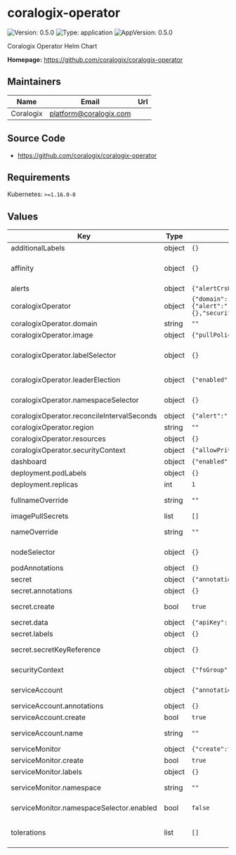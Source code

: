 # coralogix-operator

![Version: 0.5.0](https://img.shields.io/badge/Version-0.5.0-informational?style=flat-square) ![Type: application](https://img.shields.io/badge/Type-application-informational?style=flat-square) ![AppVersion: 0.5.0](https://img.shields.io/badge/AppVersion-0.5.0-informational?style=flat-square)

Coralogix Operator Helm Chart

**Homepage:** <https://github.com/coralogix/coralogix-operator>

## Maintainers

| Name | Email | Url |
| ---- | ------ | --- |
| Coralogix | <platform@coralogix.com> |  |

## Source Code

* <https://github.com/coralogix/coralogix-operator>

## Requirements

Kubernetes: `>=1.16.0-0`

## Values

| Key | Type | Default | Description |
|-----|------|---------|-------------|
| additionalLabels | object | `{}` | Custom labels to add into metadata |
| affinity | object | `{}` | ref: https://kubernetes.io/docs/concepts/configuration/assign-pod-node/ |
| alerts | object | `{"alertCrsNotSynced":{"entityLabels":{}},"alertReconcileErrorHigh":{"entityLabels":{}},"enabled":false}` | Alerts for Coralogix operator |
| coralogixOperator | object | `{"domain":"","image":{"pullPolicy":"IfNotPresent","repository":"coralogixrepo/coralogix-operator","tag":""},"labelSelector":{},"leaderElection":{"enabled":true},"namespaceSelector":{},"prometheusRules":{"enabled":true},"reconcileIntervalSeconds":{"alert":"","alertScheduler":"","apiKey":"","customRole":"","dashboard":"","dashboardsFolder":"","group":"","integration":"","outboundWebhook":"","prometheusRule":"","recordingRuleGroupSet":"","ruleGroup":"","scope":"","tcoLogsPolicies":"","tcoTracesPolicies":"","view":"","viewFolder":""},"region":"","resources":{},"securityContext":{"allowPrivilegeEscalation":false,"capabilities":{"drop":["ALL"]},"readOnlyRootFilesystem":true}}` | Coralogix operator container config |
| coralogixOperator.domain | string | `""` | Coralogix Account Domain |
| coralogixOperator.image | object | `{"pullPolicy":"IfNotPresent","repository":"coralogixrepo/coralogix-operator","tag":""}` | Coralogix operator Image |
| coralogixOperator.labelSelector | object | `{}` | A selector to filter custom resources (by the custom resources' labels). {} matches all custom resources. Cannot be set to nil. |
| coralogixOperator.leaderElection | object | `{"enabled":true}` | Enable leader election for controller manager. Enabling this will ensure there is only one active controller manager. |
| coralogixOperator.namespaceSelector | object | `{}` | A selector to filter namespaces (by the namespace's labels). {} matches all namespaces. Cannot be set to nil. |
| coralogixOperator.reconcileIntervalSeconds | object | `{"alert":"","alertScheduler":"","apiKey":"","customRole":"","dashboard":"","dashboardsFolder":"","group":"","integration":"","outboundWebhook":"","prometheusRule":"","recordingRuleGroupSet":"","ruleGroup":"","scope":"","tcoLogsPolicies":"","tcoTracesPolicies":"","view":"","viewFolder":""}` | The interval in seconds to reconcile each custom resource |
| coralogixOperator.region | string | `""` | Coralogix Account Region |
| coralogixOperator.resources | object | `{}` | resource config for Coralogix operator |
| coralogixOperator.securityContext | object | `{"allowPrivilegeEscalation":false,"capabilities":{"drop":["ALL"]},"readOnlyRootFilesystem":true}` | Security context for Coralogix operator container |
| dashboard | object | `{"enabled":false}` | Dashboard for Coralogix operator |
| deployment.podLabels | object | `{}` | Pod labels for Coralogix operator |
| deployment.replicas | int | `1` | How many coralogix-operator pods to run |
| fullnameOverride | string | `""` | Provide a name to substitute for the full names of resources |
| imagePullSecrets | list | `[]` |  |
| nameOverride | string | `""` | Provide a name in place of coralogix-operator for `app:` labels |
| nodeSelector | object | `{}` | ref: https://kubernetes.io/docs/user-guide/node-selection/ |
| podAnnotations | object | `{}` | Annotations to add to the operator pod |
| secret | object | `{"annotations":{},"create":true,"data":{"apiKey":""},"labels":{},"secretKeyReference":{}}` | Configuration for Coralogix operator secret |
| secret.annotations | object | `{}` | Annotations to add to the Coralogix operator secret |
| secret.create | bool | `true` | Indicates if the Coralogix operator secret should be created |
| secret.data | object | `{"apiKey":""}` | Coralogix operator secret data |
| secret.labels | object | `{}` | Labels to add to the Coralogix operator secret |
| secret.secretKeyReference | object | `{}` | secret.data and secret.secretKeyReference should be mutually exclusive. |
| securityContext | object | `{"fsGroup":2000,"runAsGroup":2000,"runAsNonRoot":true,"runAsUser":2000,"seccompProfile":{"type":"RuntimeDefault"}}` | ref: https://kubernetes.io/docs/tasks/configure-pod-container/security-context/ |
| serviceAccount | object | `{"annotations":{},"create":true,"name":""}` | ref: https://kubernetes.io/docs/tasks/configure-pod-container/configure-service-account/ |
| serviceAccount.annotations | object | `{}` | Annotations to add to the service account |
| serviceAccount.create | bool | `true` | Specifies whether a service account should be created |
| serviceAccount.name | string | `""` | If not set and create is true, a name is generated using the fullname template |
| serviceMonitor | object | `{"create":true,"labels":{},"namespace":"","namespaceSelector":{"enabled":false}}` | Service monitor for Prometheus to use. |
| serviceMonitor.create | bool | `true` | Specifies whether a service monitor should be created. |
| serviceMonitor.labels | object | `{}` | Additional labels to add for ServiceMonitor |
| serviceMonitor.namespace | string | `""` | If not set, the service monitor will be created in the same namespace as the operator. |
| serviceMonitor.namespaceSelector.enabled | bool | `false` | Useful when the service monitor is deployed in a different namespace than the operator. |
| tolerations | list | `[]` | ref: https://kubernetes.io/docs/concepts/configuration/taint-and-toleration/ |

